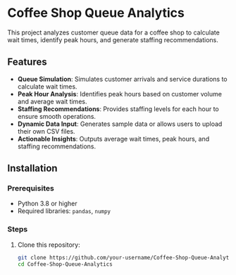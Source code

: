 # Coffee Shop Queue Analytics

This project analyzes customer queue data for a coffee shop to calculate wait times, identify peak hours, and generate staffing recommendations.

## Features

- **Queue Simulation**: Simulates customer arrivals and service durations to calculate wait times.
- **Peak Hour Analysis**: Identifies peak hours based on customer volume and average wait times.
- **Staffing Recommendations**: Provides staffing levels for each hour to ensure smooth operations.
- **Dynamic Data Input**: Generates sample data or allows users to upload their own CSV files.
- **Actionable Insights**: Outputs average wait times, peak hours, and staffing recommendations.

## Installation

### Prerequisites

- Python 3.8 or higher
- Required libraries: `pandas`, `numpy`

### Steps

1. Clone this repository:
   ```bash
   git clone https://github.com/your-username/Coffee-Shop-Queue-Analytics.git
   cd Coffee-Shop-Queue-Analytics